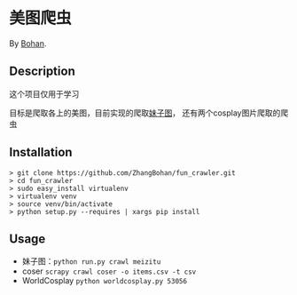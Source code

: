 # 美图爬虫

By [Bohan](https://github.com/ZhangBohan).

## Description

这个项目仅用于学习

目标是爬取各上的美图，目前实现的爬取[妹子图](http://www.meizitu.com/)，
还有两个cosplay图片爬取的爬虫

## Installation

    > git clone https://github.com/ZhangBohan/fun_crawler.git
    > cd fun_crawler
    > sudo easy_install virtualenv
    > virtualenv venv
    > source venv/bin/activate
    > python setup.py --requires | xargs pip install
    
## Usage

 * 妹子图：`python run.py crawl meizitu`
 * coser `scrapy crawl coser -o items.csv -t csv`
 * WorldCosplay `python worldcosplay.py 53056`